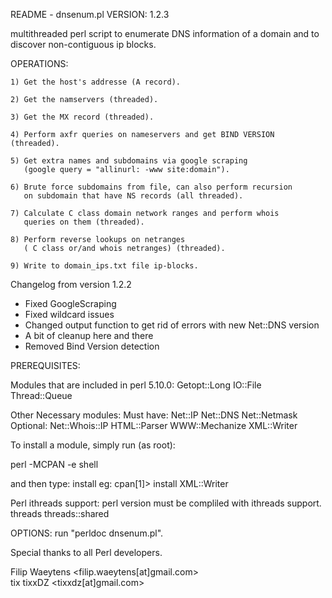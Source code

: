 README - dnsenum.pl VERSION: 1.2.3

multithreaded perl script to enumerate DNS information of a domain
and to discover non-contiguous ip blocks.

OPERATIONS:

	1) Get the host's addresse (A record).

	2) Get the namservers (threaded).

	3) Get the MX record (threaded).

	4) Perform axfr queries on nameservers and get BIND VERSION (threaded).

	5) Get extra names and subdomains via google scraping
	   (google query = "allinurl: -www site:domain").

	6) Brute force subdomains from file, can also perform recursion
	   on subdomain that have NS records (all threaded).

	7) Calculate C class domain network ranges and perform whois
	   queries on them (threaded).

	8) Perform reverse lookups on netranges
	   ( C class or/and whois netranges) (threaded).

	9) Write to domain_ips.txt file ip-blocks.

Changelog from version 1.2.2

- Fixed GoogleScraping
- Fixed wildcard issues
- Changed output function to get rid of errors with new Net::DNS version
- A bit of cleanup here and there
- Removed Bind Version detection

PREREQUISITES: 

  Modules that are included in perl 5.10.0:
	Getopt::Long 
	IO::File 
	Thread::Queue

  Other Necessary modules:
	Must have:
		Net::IP
		Net::DNS 
		Net::Netmask
	Optional:
		Net::Whois::IP
		HTML::Parser
		WWW::Mechanize
		XML::Writer
		
To install a module, simply run (as root):

perl -MCPAN -e shell

and then type: install <MODULE>
 eg:
cpan[1]> install XML::Writer

  Perl ithreads support:
	perl version must be compliled with ithreads support.
	threads
	threads::shared


OPTIONS: run "perldoc dnsenum.pl".



Special thanks to all Perl  developers.

Filip Waeytens		<filip.waeytens[at]gmail.com>	
tix tixxDZ		<tixxdz[at]gmail.com>
